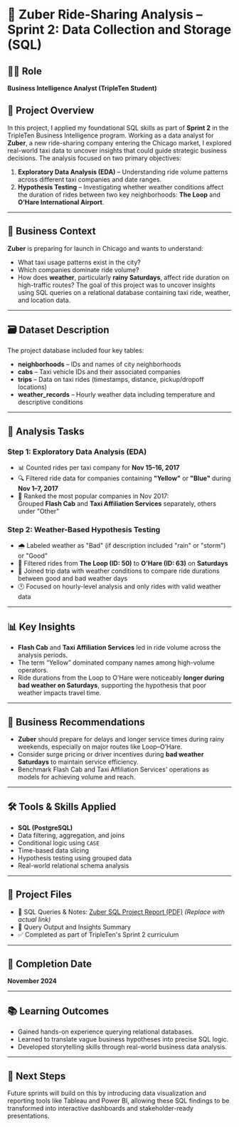 # 🚖 Zuber Ride-Sharing Analysis – Sprint 2: Data Collection and Storage (SQL)
## 🧑‍🎓 Role
**Business Intelligence Analyst (TripleTen Student)**
## 📌 Project Overview
In this project, I applied my foundational SQL skills as part of **Sprint 2** in the TripleTen Business Intelligence program. Working as a data analyst for **Zuber**, a new ride-sharing company entering the Chicago market, I explored real-world taxi data to uncover insights that could guide strategic business decisions.
The analysis focused on two primary objectives:
1. **Exploratory Data Analysis (EDA)** – Understanding ride volume patterns across different taxi companies and date ranges.
2. **Hypothesis Testing** – Investigating whether weather conditions affect the duration of rides between two key neighborhoods: **The Loop** and **O’Hare International Airport**.
---
## 🧠 Business Context
**Zuber** is preparing for launch in Chicago and wants to understand:
- What taxi usage patterns exist in the city?
- Which companies dominate ride volume?
- How does **weather**, particularly **rainy Saturdays**, affect ride duration on high-traffic routes?
The goal of this project was to uncover insights using SQL queries on a relational database containing taxi ride, weather, and location data.
---
## 🗃️ Dataset Description
The project database included four key tables:
- **neighborhoods** – IDs and names of city neighborhoods
- **cabs** – Taxi vehicle IDs and their associated companies
- **trips** – Data on taxi rides (timestamps, distance, pickup/dropoff locations)
- **weather_records** – Hourly weather data including temperature and descriptive conditions
---

## 🧪 Analysis Tasks
### Step 1: Exploratory Data Analysis (EDA)
- 📊 Counted rides per taxi company for **Nov 15–16, 2017**
- 🔍 Filtered ride data for companies containing **"Yellow"** or **"Blue"** during **Nov 1–7, 2017**
- 🥇 Ranked the most popular companies in Nov 2017:  
  Grouped **Flash Cab** and **Taxi Affiliation Services** separately, others under "Other"
### Step 2: Weather-Based Hypothesis Testing
- 🌧️ Labeled weather as "Bad" (if description included "rain" or "storm") or "Good"
- 🚕 Filtered rides from **The Loop (ID: 50)** to **O’Hare (ID: 63)** on **Saturdays**
- 🔄 Joined trip data with weather conditions to compare ride durations between good and bad weather days
- 🕐 Focused on hourly-level analysis and only rides with valid weather data
---
## 📊 Key Insights
- **Flash Cab** and **Taxi Affiliation Services** led in ride volume across the analysis periods.
- The term “Yellow” dominated company names among high-volume operators.
- Ride durations from the Loop to O’Hare were noticeably **longer during bad weather on Saturdays**, supporting the hypothesis that poor weather impacts travel time.
---
## 💼 Business Recommendations
- **Zuber** should prepare for delays and longer service times during rainy weekends, especially on major routes like Loop–O’Hare.
- Consider surge pricing or driver incentives during **bad weather Saturdays** to maintain service efficiency.
- Benchmark Flash Cab and Taxi Affiliation Services' operations as models for achieving volume and reach.
---
## 🛠️ Tools & Skills Applied
- **SQL (PostgreSQL)**  
- Data filtering, aggregation, and joins  
- Conditional logic using `CASE`  
- Time-based data slicing  
- Hypothesis testing using grouped data  
- Real-world relational schema analysis
---
## 📁 Project Files
- 📄 SQL Queries & Notes: [Zuber SQL Project Report (PDF)](link-to-your-file) *(Replace with actual link)*
- 🧾 Query Output and Insights Summary
- ✅ Completed as part of TripleTen's Sprint 2 curriculum
---

## 📅 Completion Date
**November 2024**

---

## 📚 Learning Outcomes

- Gained hands-on experience querying relational databases.
- Learned to translate vague business hypotheses into precise SQL logic.
- Developed storytelling skills through real-world business data analysis.

---

## 🔗 Next Steps

Future sprints will build on this by introducing data visualization and reporting tools like Tableau and Power BI, allowing these SQL findings to be transformed into interactive dashboards and stakeholder-ready presentations.
